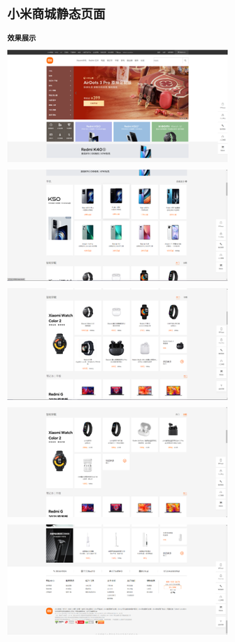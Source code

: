 # 小米商城静态页面

### 效果展示

![](页面展示/1.png)

![](页面展示/2.png)

![](页面展示/3.png)

![](页面展示/4.png)

![](页面展示/5.png)